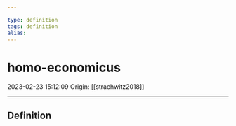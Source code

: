 ```yaml
---

type: definition
tags: definition
alias:
---
```


# homo-economicus

2023-02-23 15:12:09
Origin: [[strachwitz2018]]

---

## Definition

